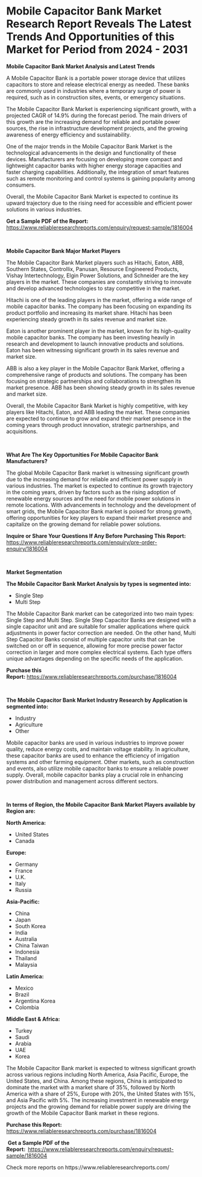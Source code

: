 <p><h1>Mobile Capacitor Bank Market Research Report Reveals The Latest Trends And Opportunities of this Market for Period from 2024 - 2031</h1></p><p><strong>Mobile Capacitor Bank Market Analysis and Latest Trends</strong></p>
<p><p>A Mobile Capacitor Bank is a portable power storage device that utilizes capacitors to store and release electrical energy as needed. These banks are commonly used in industries where a temporary surge of power is required, such as in construction sites, events, or emergency situations.</p><p>The Mobile Capacitor Bank Market is experiencing significant growth, with a projected CAGR of 14.9% during the forecast period. The main drivers of this growth are the increasing demand for reliable and portable power sources, the rise in infrastructure development projects, and the growing awareness of energy efficiency and sustainability.</p><p>One of the major trends in the Mobile Capacitor Bank Market is the technological advancements in the design and functionality of these devices. Manufacturers are focusing on developing more compact and lightweight capacitor banks with higher energy storage capacities and faster charging capabilities. Additionally, the integration of smart features such as remote monitoring and control systems is gaining popularity among consumers.</p><p>Overall, the Mobile Capacitor Bank Market is expected to continue its upward trajectory due to the rising need for accessible and efficient power solutions in various industries.</p></p>
<p><strong>Get a Sample PDF of the Report:&nbsp;</strong> <a href="https://www.reliableresearchreports.com/enquiry/request-sample/1816004">https://www.reliableresearchreports.com/enquiry/request-sample/1816004</a></p>
<p>&nbsp;</p>
<p><strong>Mobile Capacitor Bank Major Market Players</strong></p>
<p><p>The Mobile Capacitor Bank Market players such as Hitachi, Eaton, ABB, Southern States, Controllix, Panusan, Resource Engineered Products, Vishay Intertechnology, Elgin Power Solutions, and Schneider are the key players in the market. These companies are constantly striving to innovate and develop advanced technologies to stay competitive in the market.</p><p>Hitachi is one of the leading players in the market, offering a wide range of mobile capacitor banks. The company has been focusing on expanding its product portfolio and increasing its market share. Hitachi has been experiencing steady growth in its sales revenue and market size.</p><p>Eaton is another prominent player in the market, known for its high-quality mobile capacitor banks. The company has been investing heavily in research and development to launch innovative products and solutions. Eaton has been witnessing significant growth in its sales revenue and market size.</p><p>ABB is also a key player in the Mobile Capacitor Bank Market, offering a comprehensive range of products and solutions. The company has been focusing on strategic partnerships and collaborations to strengthen its market presence. ABB has been showing steady growth in its sales revenue and market size.</p><p>Overall, the Mobile Capacitor Bank Market is highly competitive, with key players like Hitachi, Eaton, and ABB leading the market. These companies are expected to continue to grow and expand their market presence in the coming years through product innovation, strategic partnerships, and acquisitions.</p></p>
<p>&nbsp;</p>
<p><strong>What Are The Key Opportunities For Mobile Capacitor Bank Manufacturers?</strong></p>
<p><p>The global Mobile Capacitor Bank market is witnessing significant growth due to the increasing demand for reliable and efficient power supply in various industries. The market is expected to continue its growth trajectory in the coming years, driven by factors such as the rising adoption of renewable energy sources and the need for mobile power solutions in remote locations. With advancements in technology and the development of smart grids, the Mobile Capacitor Bank market is poised for strong growth, offering opportunities for key players to expand their market presence and capitalize on the growing demand for reliable power solutions.</p></p>
<p><strong>Inquire or Share Your Questions If Any Before Purchasing This Report:</strong> <a href="https://www.reliableresearchreports.com/enquiry/pre-order-enquiry/1816004">https://www.reliableresearchreports.com/enquiry/pre-order-enquiry/1816004</a></p>
<p>&nbsp;</p>
<p><strong>Market Segmentation</strong></p>
<p><strong>The Mobile Capacitor Bank Market Analysis by types is segmented into:</strong></p>
<p><ul><li>Single Step</li><li>Multi Step</li></ul></p>
<p><p>The Mobile Capacitor Bank market can be categorized into two main types: Single Step and Multi Step. Single Step Capacitor Banks are designed with a single capacitor unit and are suitable for smaller applications where quick adjustments in power factor correction are needed. On the other hand, Multi Step Capacitor Banks consist of multiple capacitor units that can be switched on or off in sequence, allowing for more precise power factor correction in larger and more complex electrical systems. Each type offers unique advantages depending on the specific needs of the application.</p></p>
<p><strong>Purchase this Report:&nbsp;</strong><a href="https://www.reliableresearchreports.com/purchase/1816004">https://www.reliableresearchreports.com/purchase/1816004</a></p>
<p>&nbsp;</p>
<p><strong>The Mobile Capacitor Bank Market Industry Research by Application is segmented into:</strong></p>
<p><ul><li>Industry</li><li>Agriculture</li><li>Other</li></ul></p>
<p><p>Mobile capacitor banks are used in various industries to improve power quality, reduce energy costs, and maintain voltage stability. In agriculture, these capacitor banks are used to enhance the efficiency of irrigation systems and other farming equipment. Other markets, such as construction and events, also utilize mobile capacitor banks to ensure a reliable power supply. Overall, mobile capacitor banks play a crucial role in enhancing power distribution and management across different sectors.</p></p>
<p>&nbsp;</p>
<p><strong>In terms of Region, the Mobile Capacitor Bank Market Players available by Region are:</strong></p>
<p>
    <p> <strong> North America: </strong>
        <ul>
            <li>United States</li>
            <li>Canada</li>
        </ul>
        </p> 
    <p> <strong> Europe: </strong>
        <ul>
            <li>Germany</li>
            <li>France</li>
            <li>U.K.</li>
            <li>Italy</li>
            <li>Russia</li>
        </ul>
        </p> 
    <p> <strong> Asia-Pacific: </strong>
        <ul>
            <li>China</li>
            <li>Japan</li>
            <li>South Korea</li>
            <li>India</li>
            <li>Australia</li>
            <li>China Taiwan</li>
            <li>Indonesia</li>
            <li>Thailand</li>
            <li>Malaysia</li>
        </ul>
        </p> 
    <p> <strong> Latin America: </strong>
        <ul>
            <li>Mexico</li>
            <li>Brazil</li>
            <li>Argentina Korea</li>
            <li>Colombia</li>
        </ul>
        </p> 
    <p> <strong> Middle East & Africa: </strong>
        <ul>
            <li>Turkey</li>
            <li>Saudi</li>
            <li>Arabia</li>
            <li>UAE</li>
            <li>Korea</li>
        </ul>
    </p>
    </p>
<p><p>The Mobile Capacitor Bank market is expected to witness significant growth across various regions including North America, Asia Pacific, Europe, the United States, and China. Among these regions, China is anticipated to dominate the market with a market share of 35%, followed by North America with a share of 25%, Europe with 20%, the United States with 15%, and Asia Pacific with 5%. The increasing investment in renewable energy projects and the growing demand for reliable power supply are driving the growth of the Mobile Capacitor Bank market in these regions.</p></p>
<p><strong>Purchase this Report: </strong><a href="https://www.reliableresearchreports.com/purchase/1816004">https://www.reliableresearchreports.com/purchase/1816004</a></p>
<p>&nbsp;<strong>Get a Sample PDF of the Report:&nbsp;&nbsp;</strong><a href="https://www.reliableresearchreports.com/enquiry/request-sample/1816004">https://www.reliableresearchreports.com/enquiry/request-sample/1816004</a></p>
<p><strong></strong></p>
<p>Check more reports on https://www.reliableresearchreports.com/</p>